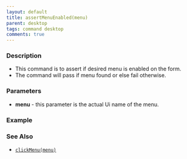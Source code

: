 ```yaml
---
layout: default
title: assertMenuEnabled(menu)
parent: desktop
tags: command desktop
comments: true
---
```


### Description
- This command is to assert if desired menu is enabled on the form.
- The command will pass if menu found or else fail otherwise.


### Parameters
- **menu** -  this parameter is the actual Ui name of the menu.


### Example


### See Also
- [`clickMenu(menu)`](clickMenu(menu))
